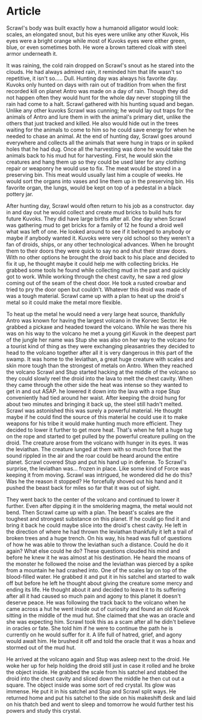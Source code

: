 # Article

Scrawl's body was built exactly how a humanoid alligator would look: scales, an elongated snout, but his eyes were unlike any other Kuvok, His eyes were a bright orange while most of Kuvoks eyes were either green, blue, or even sometimes both.
He wore a brown tattered cloak with steel armor underneath it.

It was raining, the cold rain dropped on Scrawl's snout as he stared into the clouds.
He had always admired rain, it reminded him that life wasn't so repetitive, it isn't so…..
Dull.
Hunting day was always his favorite day.
Kuvoks only hunted on days with rain out of tradition from when the first recorded kill on planet Antro was made on a day of rain.
Though they did not happen often they would hunt for the whole day never stopping till the rain had come to a halt.
Scrawl gathered with his hunting squad and began.
Unlike any other kuvoks Scrawl was cunning; he would lay out traps for the animals of Antro and lure them in with the animal's primary diet, unlike the others that just tracked and killed.
He also would hide out in the trees waiting for the animals to come to him so he could save energy for when he needed to chase an animal.
At the end of hunting day, Scrawl goes around everywhere and collects all the animals that were hung in traps or in spiked holes that he had dug.
Once all the harvesting was done he would take the animals back to his mud hut for harvesting.
First, he would skin the creatures and hang them up so they could be used later for any clothing repair or weaponry he would use to fix.
The meat would be stored in a preserving bin.
This meat would usually last him a couple of weeks.
He would sort the organs into vases and line them up in the preserving bin.
His favorite organ, the lungs, would be kept on top of a pedestal in a black pottery jar.

After hunting day, Scrawl would often return to his job as a constructor.
day in and day out he would collect and create mud bricks to build huts for future Kuvoks.
They did have large births after all.
One day when Scrawl was gathering mud to get bricks for a family of 12 he found a droid well what was left of one.
He looked around to see if it belonged to anybody or maybe if anybody wanted it.
Kuvoks were very old school so they weren't a fan of droids, ships, or any other technological advances.
When he brought them to their doors they were quick to say no and shut their straw doors.
With no other options he brought the droid back to his place and decided to fix it up, he thought maybe it could help me with collecting bricks.
He grabbed some tools he found while collecting mud in the past and quickly got to work.
While working through the chest cavity, he saw a red glow coming out of the seam of the chest door.
He took a rusted crowbar and tried to pry the door open but couldn't.
Whatever this droid was made of was a tough material.
Scrawl came up with a plan to heat up the droid's metal so it could make the metal more flexible.

To heat up the metal he would need a very large heat source, thankfully Antro was known for having the largest volcano in the Korvec Sector.
He grabbed a pickaxe and headed toward the volcano.
While he was there his was on his way to the volcano he met a young girl Kuvok in the deepest part of the jungle her name was Stup she was also on her way to the volcano for a tourist kind of thing as they were exchanging pleasantries they decided to head to the volcano together after all it is very dangerous in this part of the swamp.
It was home to the leviathan, a great huge creature with scales and skin more tough than the strongest of metals on Antro.
When they reached the volcano Scrawl and Stup started hacking at the middle of the volcano so they could slowly reel the droid into the lava to melt the chest cavity.
When they came through the other side the heat was intense so they wanted to get in and out ASAP.
he lowered it down into the lava with a rope Stup conveniently had tied around her waist.
After keeping the droid hung for about two minutes and bringing it back up, the steel still hadn't melted.
Scrawl was astonished this was surely a powerful material.
He thought maybe if he could find the source of this material he could use it to make weapons for his tribe it would make hunting much more efficient.
They decided to lower it further to get more heat.
That's when he felt a huge tug on the rope and started to get pulled by the powerful creature pulling on the droid.
The creature arose from the volcano with hunger in its eyes.
It was the leviathan.
The creature lunged at them with so much force that the sound rippled in the air and the roar could be heard around the entire planet.
Scrawl covered Stup and put his hand up in defense.
To Scrawl's surprise, the leviathan was… frozen in place.
Like some kind of Force was keeping it from moving.
Scrawl was intrigued, he wondered did he do this?
Was he the reason it stopped?
He forcefully shoved out his hand and it pushed the beast back for miles so far that it was out of sight.

They went back to the center of the volcano and continued to lower it further.
Even after dipping it in the smoldering magma, the metal would not bend.
Then Scrawl came up with a plan.
The beast's scales are the toughest and strongest substance on this planet.
If he could go find it and bring it back he could maybe slice into the droid's chest cavity.
He left in the direction of where he had thrown the leviathan thankfully it left a trail of broken trees and a huge trench.
On his way, his head was full of questions of how he was able to throw the leviathan such a distance.
Could he do it again?
What else could he do?
These questions clouded his mind and before he knew it he was almost at his destination.
He heard the moans of the monster he followed the noise and the leviathan was pierced by a spike from a mountain he had crashed into.
One of the scales lay on top of the blood-filled water.
He grabbed it and put it in his satchel and started to walk off but before he left he thought about giving the creature some mercy and ending its life.
He thought about it and decided to leave it to its suffering after all it had caused so much pain and agony to this planet it doesn't deserve peace.
He was following the track back to the volcano when he came across a hut he went inside out of curiosity and found an old Kuvok sitting in the middle of the mud hut.
She claimed that she was an oracle and she was expecting him.
Scrawl took this as a scam after all he didn't believe in oracles or fate.
She told him if he were to continue the path he is currently on he would suffer for it.
A life full of hatred, grief, and agony would await him.
He brushed it off and told the oracle that it was a hoax and stormed out of the mud hut.

He arrived at the volcano again and Stup was asleep next to the droid.
He woke her up for help holding the droid still just in case it rolled and he broke the object inside.
He grabbed the scale from his satchel and stabbed the droid into the chest cavity and sliced down the middle he then cut out a square.
The object inside was some sort of red crystal.
Its glow was immense.
He put it in his satchel and Stup and Scrawl split ways.
He returned home and put his satchel to the side on his makeshift desk and laid on his thatch bed and went to sleep and tomorrow he would further test his powers and study this crystal.
